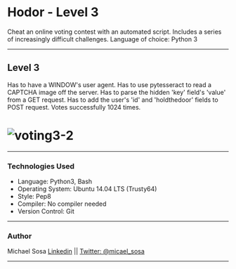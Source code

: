 # Hodor - Level 3
Cheat an online voting contest with an automated script. Includes a series of increasingly difficult challenges. Language of choice: Python 3

<hr>

## Level 3

Has to have a WINDOW's user agent. Has to use pytesseract to read a CAPTCHA image off the server. Has to parse the hidden 'key' field's 'value' from a GET request. Has to add the user's 'id' and 'holdthedoor' fields to POST request. Votes successfully 1024 times.
# ![voting3-2](https://user-images.githubusercontent.com/28121770/67053448-1754a880-f107-11e9-9fcc-cc85791fc4da.gif)
<hr>

<h3>
  Technologies Used
</h3>
<ul>
  <li>Language: Python3, Bash</li>
  <li>Operating System: Ubuntu 14.04 LTS (Trusty64)</li>
  <li>Style: Pep8</li>
  <li>Compiler: No compiler needed</li>
  <li>Version Control: Git</li>
</ul>
<hr>
<h3>
  Author
</h3>
<p>Michael Sosa <a href="https://www.linkedin.com/in/michael-sosa/" rel="nofollow">Linkedin</a> || <a href="https://twitter.com/micael_sosa" rel="nofollow">Twitter: @micael_sosa</a></p>
<hr>
